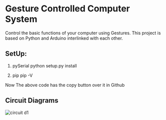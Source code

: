 # Gesture Controlled Computer System
Control the basic functions of your computer using Gestures. This project is based on Python and Arduino interlinked with each other.

## SetUp:
1. pySerial
    python setup.py install
    
2. pip
    pip -V

Now The above code has the copy button over it in Github

## Circuit Diagrams

![circuit d1](https://user-images.githubusercontent.com/72393587/183828354-a918ab85-cc4c-42e1-acaf-385e64c96131.jpg)
